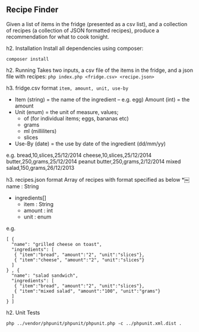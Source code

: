 Recipe Finder
-------------

Given a list of items in the fridge (presented as a csv list), and a collection of recipes (a collection of JSON formatted recipes), produce a recommendation for what to cook tonight.

h2. Installation
Install all dependencies using composer:

```composer install```

h2. Running
Takes two inputs, a csv file of the items in the fridge, and a json file with recipes:
```php index.php <fridge.csv> <recipe.json>```

h3. fridge.csv format
```item, amount, unit, use-by```

* Item (string) = the name of the ingredient – e.g. egg) Amount (int) = the amount
* Unit (enum) = the unit of measure, values;
  - of (for individual items; eggs, bananas etc)
  - grams
  - ml (milliliters)
  - slices
* Use-By (date) = the use by date of the ingredient (dd/mm/yy)

e.g.
bread,10,slices,25/12/2014
cheese,10,slices,25/12/2014
butter,250,grams,25/12/2014
peanut butter,250,grams,2/12/2014
mixed salad,150,grams,26/12/2013

h3. recipes.json format
Array of recipes with format specified as below
*￼name : String
* ingredients[]
  - item : String
  - amount : int
  - unit : enum

e.g.
```
[ {
  "name": "grilled cheese on toast",
  "ingredients": [
   { "item":"bread", "amount":"2", "unit":"slices"},
   { "item":"cheese", "amount":"2", "unit":"slices"}
  ]
} , {
  "name": "salad sandwich",
  "ingredients": [
   { "item":"bread", "amount":"2", "unit":"slices"},
   { "item":"mixed salad", "amount":"100", "unit":"grams"}
  ]
} ]
```

h2. Unit Tests

```php ../vendor/phpunit/phpunit/phpunit.php -c ../phpunit.xml.dist .```


